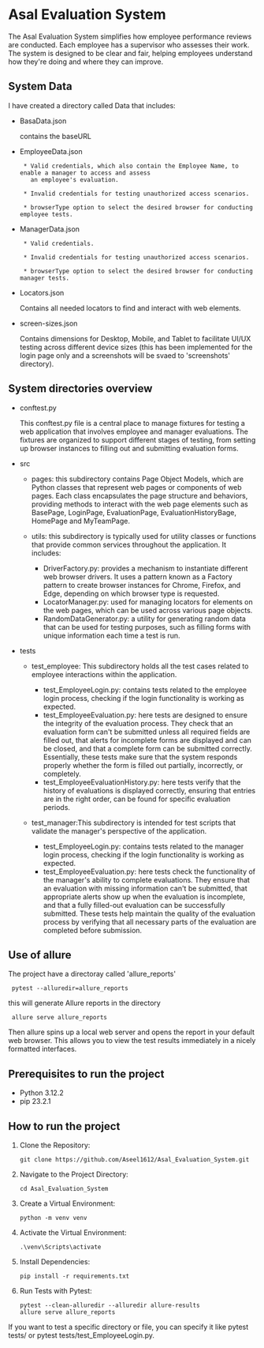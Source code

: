 # Asal Evaluation System
The Asal Evaluation System simplifies how employee performance reviews are conducted. Each employee has a supervisor who assesses their work. The system is designed to be clear and fair, helping employees understand how they're doing and where they can improve.

## System Data
I have created a directory called Data that includes:

- BasaData.json
 
   contains the baseURL

- EmployeeData.json
  
       * Valid credentials, which also contain the Employee Name, to enable a manager to access and assess 
         an employee's evaluation.
  
       * Invalid credentials for testing unauthorized access scenarios.
  
       * browserType option to select the desired browser for conducting employee tests.

- ManagerData.json

       * Valid credentials.
  
       * Invalid credentials for testing unauthorized access scenarios.
  
       * browserType option to select the desired browser for conducting manager tests.
  
- Locators.json
  
  Contains all needed locators to find and interact with web elements.

- screen-sizes.json
  
  Contains dimensions for Desktop, Mobile, and Tablet to facilitate UI/UX testing across different device sizes (this has been implemented for the login page only and a 
  screenshots will be svaed to 'screenshots' directory).

## System directories overview

- conftest.py
 
  This conftest.py file is a central place to manage fixtures for testing a web application that involves employee and manager evaluations. The fixtures are organized to 
  support different stages of testing, from setting up browser instances to filling out and submitting evaluation forms.
  
- src

  * pages: this subdirectory contains Page Object Models, which are Python classes that represent web pages or components of web pages. Each class encapsulates the page 
    structure and behaviors, providing methods to interact with the web page elements such as BasePage, LoginPage, EvaluationPage, EvaluationHistoryBage, HomePage and 
    MyTeamPage.

  * utils: this subdirectory is typically used for utility classes or functions that provide common services throughout the application. It includes:
    - DriverFactory.py: provides a mechanism to instantiate different web browser drivers. It uses a pattern known as a Factory pattern to create browser instances for 
      Chrome, Firefox, and Edge, depending on which browser type is requested.
    - LocatorManager.py: used for managing locators for elements on the web pages, which can be used across various page objects.
    - RandomDataGenerator.py: a utility for generating random data that can be used for testing purposes, such as filling forms with unique information each time a test is 
      run.
    
- tests
 
  * test_employee: This subdirectory holds all the test cases related to employee interactions within the application.
    - test_EmployeeLogin.py: contains tests related to the employee login process, checking if the login functionality is working as expected.
    - test_EmployeeEvaluation.py: here tests are designed to ensure the integrity of the evaluation process. They check that an evaluation form can't be 
                                  submitted unless all required fields are filled out, that alerts for incomplete forms are displayed and can be closed, and that a 
                                  complete form can be submitted correctly. Essentially, these tests make sure that the system responds properly whether the form is filled 
                                  out partially, incorrectly, or completely.
    - test_EmployeeEvaluationHistory.py: here tests verify that the history of evaluations is displayed correctly, ensuring that entries are in the right 
                                         order, can be found for specific evaluation periods.
      
  * test_manager:This subdirectory is intended for test scripts that validate the manager's perspective of the application.
    - test_EmployeeLogin.py: contains tests related to the manager login process, checking if the login functionality is working as expected.
    - test_EmployeeEvaluation.py: here tests check the functionality of the manager's ability to complete evaluations. They ensure that an evaluation with 
                                  missing information can't be submitted, that appropriate alerts show up when the evaluation is incomplete, and that a fully filled-out 
                                  evaluation can be successfully submitted. These tests help maintain the quality of the evaluation process by verifying that all necessary 
                                  parts of the evaluation are completed before submission.


  
## Use of allure
The project have a directoray called 'allure_reports' 
```
 pytest --alluredir=allure_reports
```
 this will generate Allure reports in the directory
```
 allure serve allure_reports
```
 Then allure spins up a local web server and opens the report in your default web browser. This allows you to view the test results immediately in a nicely formatted 
 interfaces.

## Prerequisites to run the project
- Python 3.12.2
- pip 23.2.1 


## How to run the project
1. Clone the Repository:
    ```
    git clone https://github.com/Aseel1612/Asal_Evaluation_System.git
    ```
2. Navigate to the Project Directory:
    ```
    cd Asal_Evaluation_System
    ```   
3. Create a Virtual Environment:
    ```
    python -m venv venv
    ```
4. Activate the Virtual Environment:
    ```
    .\venv\Scripts\activate
    ```
5. Install Dependencies:
    ```
    pip install -r requirements.txt
    ```
6. Run Tests with Pytest:
    ```
    pytest --clean-alluredir --alluredir allure-results
    allure serve allure_reports
    ```
  If you want to test a specific directory or file, you can specify it like pytest tests/ or pytest tests/test_EmployeeLogin.py.


  

  
